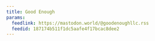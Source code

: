 ```yaml
---
title: Good Enough
params:
  feedlink: https://mastodon.world/@goodenoughllc.rss
  feedid: 187174b511f1dc5aafe4f17bcac8dee2
---
```

